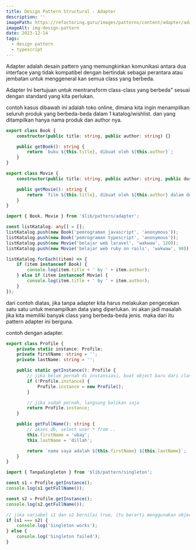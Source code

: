 ```yaml
---
title: Design Pattern Structural - Adapter
description: ''
imagePath: https://refactoring.guru/images/patterns/content/adapter/adapter-en-2x.png
imageAlt: img-design-pattern
date: 2023-12-14
tags:
  - design pattern
  - typescript
---
```


Adapter adalah desain pattern yang memungkinkan komunikasi antara dua interface yang tidak kompatibel dengan bertindak sebagai perantara atau jembatan untuk menggeneral kan semua class yang berbeda.

Adapter Ini bertujuan untuk mentransform class-class yang berbeda" sesuai dengan standard yang kita perlukan.

contoh kasus dibawah ini adalah toko online, dimana kita ingin menampilkan seluruh produk yang berbeda-beda dalam 1 katalog/wishlist. dan yang ditampilkan hanya nama produk dan author nya.

```ts title="adapter.ts"
export class Book {
	constructor(public title: string, public author: string) {}

	public getBook(): string {
		return `buku ${this.title}, dibuat oleh ${this.author}`;
	}
}

export class Movie {
	constructor(public title: string, public author: string, public duration: number) {}

	public getMovie(): string {
		return `film ${this.title}, dibuat oleh ${this.author} dalam durasi ${this.duration} menit`;
	}
}
```

```ts title="index.ts"
import { Book, Movie } from '$lib/pattern/adapter';

const listKatalog: any[] = [];
listKatalog.push(new Book('pemrograman javascript', 'anonymous'));
listKatalog.push(new Book('pemrograman typescript', 'anonymous'));
listKatalog.push(new Movie('belajar web laravel', 'wakwaw', 120));
listKatalog.push(new Movie('belajar web ruby on rails', 'wakwaw', 90));

listKatalog.forEach((item) => {
	if (item instanceof Book) {
		console.log(item.title + ' by ' + item.author);
	} else if (item instanceof Movie) {
		console.log(item.title + ' by ' + item.author);
	}
});
```

dari contoh diatas, jika tanpa adapter kita harus melakukan pengecekan satu satu untuk menampilkan data yang diperlukan. ini akan jadi masalah jika kita memiliki banyak class yang berbeda-beda jenis. maka dari itu pattern adapter ini berguna.

contoh dengan adapter.

```ts title="singleton.ts"
export class Profile {
	private static instance: Profile;
	private firstName: string = '';
	private lastName: string = '';

	public static getInstance(): Profile {
		// jika belum pernah di instansiasi, buat object baru dari class Profile
		if (!Profile.instance) {
			Profile.instance = new Profile();
		}

		// jika sudah pernah, langsung balikan saja
		return Profile.instance;
	}

	public getFullName(): string {
		// akses db, select user * from ..
		this.firstName = 'ubay';
		this.lastName = 'dillah';

		return `nama saya adalah ${this.firstName} ${this.lastName}`;
	}
}
```

```ts title="index.ts"
import { TanpaSingleton } from '$lib/pattern/singleton';

const s1 = Profile.getInstance();
console.log(s1.getFullName());

const s2 = Profile.getInstance();
console.log(s2.getFullName());

// jika variabel s1 dan s2 bernilai true, itu berarti menggunakan object yang sama
if (s1 === s2) {
	console.log('Singleton works');
} else {
	console.log('Singleton failed');
}
```
